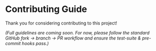 # Contributing Guide

Thank you for considering contributing to this project!

*(Full guidelines are coming soon.  For now, please follow the standard GitHub fork → branch → PR workflow and ensure the test-suite & pre-commit hooks pass.)*

